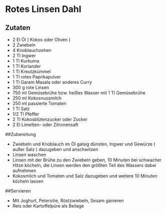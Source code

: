# Rotes Linsen Dahl
## Zutaten
* 2 El Öl ( Kokos oder Oliven )
* 2 Zwiebeln
* 4 Knoblauchzehen
* 2 Tl Ingwer
* 1 Tl Kurkuma
* 1 Tl Koriander
* 1 Tl Kreutzkümmel
* 1 Tl rotes Paprikapulver
* 1 Tl Garam Masala oder anderes Curry
* 300 g rote Linsen
* 750 ml Gemüsebrühe bzw. heißes Wasser mit 1 Tl Gemüsebrühe 
* 250 ml Kokosnussmilch
* 250 ml passierte Tomaten
* 1 Tl Salz
* 1/2 Tl Pfeffer
* 2 Tl Kokosblütenzucker oder Zucker
* 2 El Limetten- oder Zitronensaft

##Zubereitung
* Zwiebeln und Knoblauch im Öl galsig dünsten, Ingwer und Gewürze ( außer Salz ) dazugeben und anschwitzen
* Linsen waschen
* Linsen mit der Brühe zu den Zwiebeln geben, 10 Minuten bei schwacher Hitze köcheln, die Linsen werden den größten Teil des Wassers dabei aufnehmen
* Kokosmilch und Tomaten und Salz dazugeben und weitere 10 Minuten köcheln lassen

##Servieren 
* Mit Joghurt, Petersilie, Röstzwiebeln, Sesam ganieren
* Reis oder Kartoffelpüre als Beilage